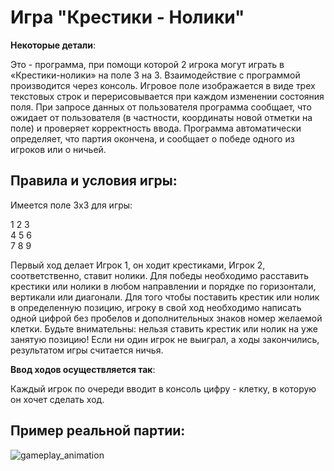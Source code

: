 # Игра "Крестики - Нолики"

__Некоторые детали__:

Это - программа, при помощи которой 2 игрока могут играть в «Крестики-нолики» на поле 3 на 3. Взаимодействие с программой производится через консоль. Игровое поле изображается в виде трех текстовых строк и перерисовывается при каждом изменении состояния поля. При запросе данных от пользователя программа сообщает, что ожидает от пользователя (в частности, координаты новой отметки на поле) и проверяет корректность ввода. Программа автоматически определяет, что партия окончена, и сообщает о победе одного из игроков или о ничьей.

## Правила и условия игры:

Имеется поле 3x3 для игры:

1 2 3\
4 5 6\
7 8 9

Первый ход делает Игрок 1, он ходит крестиками, Игрок 2, соответственно, ставит нолики. Для победы необходимо расставить крестики или нолики в любом направлении и порядке по горизонтали, вертикали или диагонали. Для того чтобы поставить крестик или нолик в определенную позицию, игроку в свой ход необходимо написать одной цифрой без пробелов и дополнительных знаков номер желаемой клетки. Будьте внимательны: нельзя ставить крестик или нолик на уже занятую позицию! Если ни один игрок не выиграл, а ходы закончились, результатом игры считается ничья.

__Ввод ходов осуществляется так__:

Каждый игрок по очереди вводит в консоль цифру - клетку, в которую он хочет сделать ход.

## Пример реальной партии:



![gameplay_animation](https://user-images.githubusercontent.com/49197671/193455507-090f21c0-97e2-4982-8ef9-a6e8f6a53d94.gif)



